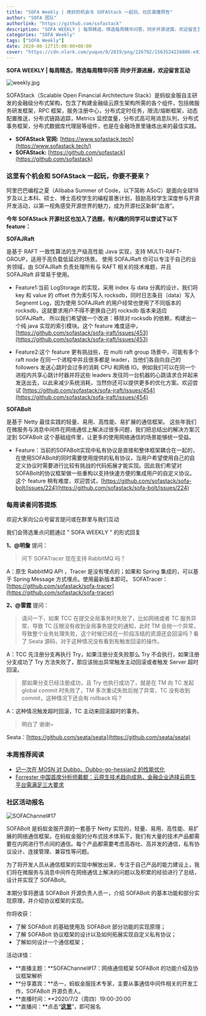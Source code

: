 ```yaml
---
title: "SOFA Weekly | 绝妙的机会与 SOFAStack 一起玩、社区直播预告"
author: "SOFA 团队"
authorlink: "https://github.com/sofastack"
description: "SOFA WEEKLY | 每周精选，筛选每周精华问答，同步开源进展，欢迎留言互动。"
categories: "SOFA Weekly"
tags: ["SOFA Weekly"]
date: 2020-06-12T15:00:00+08:00
cover: "https://cdn.nlark.com/yuque/0/2019/png/226702/1563524226806-e93607a3-1b77-4ca2-8c3c-0384ab966154.png"
---
```


**SOFA WEEKLY | 每周精选，筛选每周精华问答**
**同步开源进展，欢迎留言互动**

![weekly.jpg](https://cdn.nlark.com/yuque/0/2019/jpeg/226702/1562925824761-fc720f21-9622-437b-a783-0b0729eda119.jpeg)

SOFAStack（Scalable Open Financial Architecture Stack）是蚂蚁金服自主研发的金融级分布式架构，包含了构建金融级云原生架构所需的各个组件，包括微服务研发框架，RPC 框架，服务注册中心，分布式定时任务，限流/熔断框架，动态配置推送，分布式链路追踪，Metrics 监控度量，分布式高可用消息队列，分布式事务框架，分布式数据库代理层等组件，也是在金融场景里锤炼出来的最佳实践。

- **SOFAStack 官网:** [https://www.sofastack.tech](https://www.sofastack.tech/)
- **SOFAStack:** [https://github.com/sofastack](https://github.com/sofastack)

### 这里有个机会和 SOFAStack 一起玩，你要不要来？

阿里巴巴编程之夏（Alibaba Summer of Code，以下简称 ASoC）是面向全球18岁及以上本科、硕士、博士高校学生的编程普惠计划，鼓励高校学生深度参与开源开发活动，以第一视角感受开源世界的魅力，成为开源社区新鲜“血液”。

**今年 SOFAStack 开源社区也加入了选题，有兴趣的同学可以尝试下以下 feature：**

**SOFAJRaft**

是基于 RAFT 一致性算法的生产级高性能 Java 实现，支持 MULTI-RAFT-GROUP，适用于高负载低延迟的场景。 使用 SOFAJRaft 你可以专注于自己的业务领域，由 SOFAJRaft 负责处理所有与 RAFT 相关的技术难题，并且 SOFAJRaft 非常易于使用。

- Feature1:当前 LogStorage 的实现，采用 index 与 data 分离的设计，我们将 key 和 value 的 offset 作为索引写入 rocksdb，同时日志条目（data）写入 Segnemt Log，因为使用 SOFAJRaft 的用户经常也使用了不同版本的 rocksdb，这就要求用户不得不更换自己的 rocksdb 版本来适应 SOFAJRaft， 所以我们希望做一个改进：移除对 rocksdb 的依赖，构建出一个纯 java 实现的索引模块。这个 feature 难度适中，[https://github.com/sofastack/sofa-jraft/issues/453](https://github.com/sofastack/sofa-jraft/issues/453)

-  Feature2:这个 feature 更有挑战些，在 multi raft group 场景中，可能有多个 raft node 在同一个进程中并且很多都是 leader，当他们各自向自己的 followers 发送心跳时会过多的消耗 CPU 和网络 IO。例如我们可以在同一个进程内共享心跳计时器并将这些 leaders 发往同一台机器的心跳请求合并起来发送出去，以此来减少系统消耗，当然你还可以提供更多的优化方案。欢迎尝试 [https://github.com/sofastack/sofa-jraft/issues/454](https://github.com/sofastack/sofa-jraft/issues/454)

**SOFABolt**

是基于 Netty 最佳实践的轻量、易用、高性能、易扩展的通信框架。 这些年我们在微服务与消息中间件在网络通信上解决过很多问题，我们把总结出的解决方案沉淀到 SOFABolt 这个基础组件里，让更多的使用网络通信的场景能够统一受益。

- Feature：当前的SOFABolt实现中私有协议是直接和整体框架耦合在一起的，在使用SOFABolt的同时需要使用提供的私有协议，当用户希望使用自己的自定义协议时需要进行比较有挑战的代码拓展才能实现。因此我们希望对SOFABolt的协议框架做一些重构以支持快速方便的集成用户的自定义协议。这个 feature 稍有难度，欢迎尝试，[https://github.com/sofastack/sofa-bolt/issues/224](https://github.com/sofastack/sofa-bolt/issues/224)

### 每周读者问答提炼

欢迎大家向公众号留言提问或在群里与我们互动

我们会筛选重点问题通过 " SOFA WEEKLY " 的形式回复

**1、@明詹** 提问：

> 问下 SOFATracer 现在支持 RabbitMQ 吗？

A：原生 RabbitMQ API ，Tracer 是没有埋点的；如果和 Spring 集成的，可以基于 Spring Message 方式埋点。使用最新版本即可。
SOFATracer：[https://github.com/sofastack/sofa-tracer](https://github.com/sofastack/sofa-tracer)

**2、@雷霆** 提问：

> 请问一下，如果 TCC 在提交全局事务时失败了，比如网络或者 TC 服务异常，导致 TC 压根没有收到全局事务提交的通知，此时 TM 会抛一个异常，导致整个业务处理失败，这个时候已经在一阶段冻结的资源还会回滚吗？看了 Seata 源码，对于这种情况没有看到有触发回滚的操作。

A：TCC 先注册分支再执行 Try，如果注册分支失败那么 Try 不会执行，如果注册分支成功了 Try 方法失败了，那应该抛出异常触发主动回滚或者触发 Server 超时回滚。

> 那如果分支已经注册成功，且 Try 也执行成功了，就是在 TM 向 TC 发起 global commit 时失败了，TM 多次重试失败后抛了异常，TC 没有收到 commit，这种情况下还会有 rollback 吗？

A：这种情况触发超时回滚，TC 主动来回滚超时的事务。

> 明白了 谢谢~

Seata：[https://github.com/seata/seata](https://github.com/seata/seata)

### 本周推荐阅读

- [记一次在 MOSN 对 Dubbo、Dubbo-go-hessian2 的性能优化](https://www.sofastack.tech/blog/mosn-dubbo-dubbo-go-hessian2-performance-optimization/)
- [Forrester 中国首席分析师戴鲲：云原生技术趋向成熟，金融企业选择云原生平台需满足三大要求](https://www.sofastack.tech/blog/forrester-daipeng-white-paper-cloud-native/)

### 社区活动报名

![SOFAChannel#17](https://cdn.nlark.com/yuque/0/2020/png/226702/1591346387297-036464d1-dc13-47b2-baa3-1b1362fcd072.png)

SOFABolt 是蚂蚁金服开源的一套基于 Netty 实现的，轻量、易用、高性能、易扩展的网络通信框架。在蚂蚁金服的分布式技术体系下，我们有大量的技术产品都需要在内网进行节点间的通信。每个产品都需要考虑高吞吐、高并发的通信，私有协议设计、连接管理、兼容性等问题。

为了将开发人员从通信框架的实现中解放出来，专注于自己产品的能力建设上，我们将在微服务与消息中间件在网络通信上解决的问题以及积累的经验进行了总结，设计并实现了 SOFABolt。

本期分享将邀请 SOFABolt 开源负责人丞一，介绍 SOFABolt 的基本功能和部分实现原理，并介绍协议框架的实现。

你将收获：

- 了解 SOFABolt 的基础使用及 SOFABolt 部分功能的实现原理；
- 了解 SOFABolt 协议框架的设计以及如何拓展实现自定义私有协议；
- 了解如何设计一个通信框架；

活动详情：

- **直播主题：**SOFAChannel#17：网络通信框架 SOFABolt 的功能介绍及协议框架解析
- **分享嘉宾：**丞一，蚂蚁金服技术专家，主要从事通信中间件相关的开发工作，SOFABolt 开源负责人。
- **直播时间：**2020/7/2（周四）19:00-20:00
- **直播间：**点击“[**这里**](https://tech.antfin.com/community/live/1265)”，即可报名
